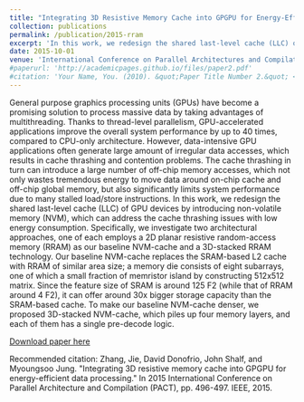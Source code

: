 ```yaml
---
title: "Integrating 3D Resistive Memory Cache into GPGPU for Energy-Efficient Data Processing"
collection: publications
permalink: /publication/2015-rram
excerpt: 'In this work, we redesign the shared last-level cache (LLC) of GPU devices by introducing non-volatile memory (NVM), which can address the cache thrashing issues with low energy consumption. Specifically, we investigate two architectural approaches, one of each employs a 2D planar resistive random-access memory (RRAM) as our baseline NVM-cache and a 3D-stacked RRAM technology. Our baseline NVM-cache replaces the SRAM-based L2 cache with RRAM of similar area size…'
date: 2015-10-01
venue: 'International Conference on Parallel Architectures and Compilation Techniques (PACT)'
#paperurl: 'http://academicpages.github.io/files/paper2.pdf'
#citation: 'Your Name, You. (2010). &quot;Paper Title Number 2.&quot; <i>Journal 1</i>. 1(2).'
---
```

General purpose graphics processing units (GPUs) have become a promising solution to process massive data by taking advantages of multithreading. Thanks to thread-level parallelism, GPU-accelerated applications improve the overall system performance by up to 40 times, compared to CPU-only architecture. However, data-intensive GPU applications often generate large amount of irregular data accesses, which results in cache thrashing and contention problems. The cache thrashing in turn can introduce a large number of off-chip memory accesses, which not only wastes tremendous energy to move data around on-chip cache and off-chip global memory, but also significantly limits system performance due to many stalled load/store instructions. In this work, we redesign the shared last-level cache (LLC) of GPU devices by introducing non-volatile memory (NVM), which can address the cache thrashing issues with low energy consumption. Specifically, we investigate two architectural approaches, one of each employs a 2D planar resistive random-access memory (RRAM) as our baseline NVM-cache and a 3D-stacked RRAM technology. Our baseline NVM-cache replaces the SRAM-based L2 cache with RRAM of similar area size; a memory die consists of eight subarrays, one of which a small fraction of memristor island by constructing 512x512 matrix. Since the feature size of SRAM is around 125 F2 (while that of RRAM around 4 F2), it can offer around 30x bigger storage capacity than the SRAM-based cache. To make our baseline NVM-cache denser, we proposed 3D-stacked NVM-cache, which piles up four memory layers, and each of them has a single pre-decode logic.

[Download paper here](https://ieeexplore.ieee.org/abstract/document/7429338)

Recommended citation: Zhang, Jie, David Donofrio, John Shalf, and Myoungsoo Jung. "Integrating 3D resistive memory cache into GPGPU for energy-efficient data processing." In 2015 International Conference on Parallel Architecture and Compilation (PACT), pp. 496-497. IEEE, 2015.